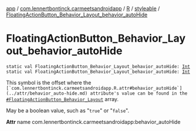 [app](../../../index.md) / [com.lennertbontinck.carmeetsandroidapp](../../index.md) / [R](../index.md) / [styleable](index.md) / [FloatingActionButton_Behavior_Layout_behavior_autoHide](./-floating-action-button_-behavior_-layout_behavior_auto-hide.md)

# FloatingActionButton_Behavior_Layout_behavior_autoHide

`static val FloatingActionButton_Behavior_Layout_behavior_autoHide: `[`Int`](https://kotlinlang.org/api/latest/jvm/stdlib/kotlin/-int/index.html)
`static val FloatingActionButton_Behavior_Layout_behavior_autoHide: `[`Int`](https://kotlinlang.org/api/latest/jvm/stdlib/kotlin/-int/index.html)

This symbol is the offset where the ``[`com.lennertbontinck.carmeetsandroidapp.R.attr#behavior_autoHide`](../attr/behavior_auto-hide.md) attribute's value can be found in the ``[`#FloatingActionButton_Behavior_Layout`](-floating-action-button_-behavior_-layout.md) array.

May be a boolean value, such as "`true`" or "`false`".

**Attr**
name com.lennertbontinck.carmeetsandroidapp:behavior_autoHide

